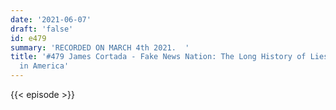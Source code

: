 ```yaml
---
date: '2021-06-07'
draft: 'false'
id: e479
summary: 'RECORDED ON MARCH 4th 2021.  '
title: '#479 James Cortada - Fake News Nation: The Long History of Lies and Misinterpretations
  in America'
---
```

{{< episode >}}
